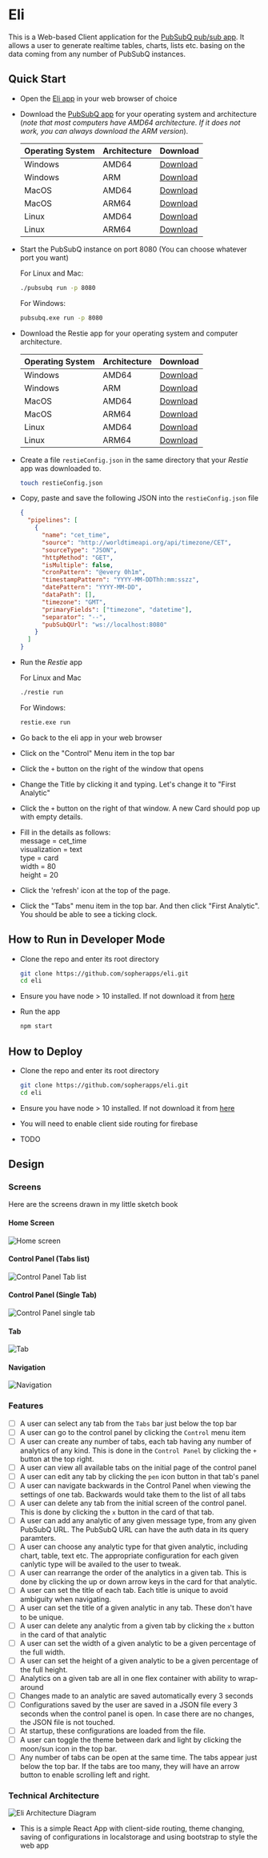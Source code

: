 # Eli

This is a Web-based Client application for the [PubSubQ pub/sub app](https://sopherapps.com/store/pubsub/pubsubq/). It allows a user to generate realtime tables, charts, lists etc. basing on the data coming from any number of PubSubQ instances.

## Quick Start

- Open the [Eli app](https://eli.sopherapps.com) in your web browser of choice

- Download the [PubSubQ app](https://sopherapps.com/store/pubsub/pubsubq/) for your operating system and architecture (_note that most computers have AMD64 architecture. If it does not work, you can always download the ARM version_).

  | Operating System | Architecture | Download                                                                                           |
  | ---------------- | ------------ | -------------------------------------------------------------------------------------------------- |
  | Windows          | AMD64        | [Download](https://sopherapps.com/product/versions/PubSubQ/download-latest/?os=windows&arch=amd64) |
  | Windows          | ARM          | [Download](https://sopherapps.com/product/versions/PubSubQ/download-latest/?os=windows&arch=arm)   |
  | MacOS            | AMD64        | [Download](https://sopherapps.com/product/versions/PubSubQ/download-latest/?os=darwin&arch=amd64)  |
  | MacOS            | ARM64        | [Download](https://sopherapps.com/product/versions/PubSubQ/download-latest/?os=darwin&arch=arm64)  |
  | Linux            | AMD64        | [Download](https://sopherapps.com/product/versions/PubSubQ/download-latest/?os=linux&arch=amd64)   |
  | Linux            | ARM64        | [Download](https://sopherapps.com/product/versions/PubSubQ/download-latest/?os=linux&arch=arm64)   |

- Start the PubSubQ instance on port 8080 (You can choose whatever port you want)

  For Linux and Mac:

  ```sh
  ./pubsubq run -p 8080
  ```

  For Windows:

  ```sh
  pubsubq.exe run -p 8080
  ```

- Download the Restie app for your operating system and computer architecture.

  | Operating System | Architecture | Download                                                                                          |
  | ---------------- | ------------ | ------------------------------------------------------------------------------------------------- |
  | Windows          | AMD64        | [Download](https://sopherapps.com/product/versions/Restie/download-latest/?os=windows&arch=amd64) |
  | Windows          | ARM          | [Download](https://sopherapps.com/product/versions/Restie/download-latest/?os=windows&arch=arm)   |
  | MacOS            | AMD64        | [Download](https://sopherapps.com/product/versions/Restie/download-latest/?os=darwin&arch=amd64)  |
  | MacOS            | ARM64        | [Download](https://sopherapps.com/product/versions/Restie/download-latest/?os=darwin&arch=arm64)  |
  | Linux            | AMD64        | [Download](https://sopherapps.com/product/versions/Restie/download-latest/?os=linux&arch=amd64)   |
  | Linux            | ARM64        | [Download](https://sopherapps.com/product/versions/Restie/download-latest/?os=linux&arch=arm64)   |

- Create a file `restieConfig.json` in the same directory that your _Restie_ app was downloaded to.

  ```sh
  touch restieConfig.json
  ```

- Copy, paste and save the following JSON into the `restieConfig.json` file

  ```JSON
  {
    "pipelines": [
      {
        "name": "cet_time",
        "source": "http://worldtimeapi.org/api/timezone/CET",
        "sourceType": "JSON",
        "httpMethod": "GET",
        "isMultiple": false,
        "cronPattern": "@every 0h1m",
        "timestampPattern": "YYYY-MM-DDThh:mm:sszz",
        "datePattern": "YYYY-MM-DD",
        "dataPath": [],
        "timezone": "GMT",
        "primaryFields": ["timezone", "datetime"],
        "separator": "--",
        "pubSubQUrl": "ws://localhost:8080"
      }
    ]
  }
  ```

- Run the _Restie_ app

  For Linux and Mac

  ```sh
  ./restie run
  ```

  For Windows:

  ```sh
  restie.exe run
  ```

- Go back to the eli app in your web browser
- Click on the "Control" Menu item in the top bar
- Click the `+` button on the right of the window that opens
- Change the Title by clicking it and typing. Let's change it to "First Analytic"
- Click the `+` button on the right of that window. A new Card should pop up with empty details.
- Fill in the details as follows:
  <br/>message = cet_time
  <br/>visualization = text
  <br/>type = card
  <br/>width = 80
  <br/>height = 20
- Click the 'refresh' icon at the top of the page.
- Click the "Tabs" menu item in the top bar. And then click "First Analytic". You should be able to see a ticking clock.

## How to Run in Developer Mode

- Clone the repo and enter its root directory

  ```sh
  git clone https://github.com/sopherapps/eli.git
  cd eli
  ```

- Ensure you have node > 10 installed. If not download it from [here](https://nodejs.org/)

- Run the app

  ```sh
  npm start
  ```

## How to Deploy

- Clone the repo and enter its root directory

  ```sh
  git clone https://github.com/sopherapps/eli.git
  cd eli
  ```

- Ensure you have node > 10 installed. If not download it from [here](https://nodejs.org/)

- You will need to enable client side routing for firebase

- TODO

## Design

### Screens

Here are the screens drawn in my little sketch book

#### Home Screen

![Home screen](./designs/home_screen.jpg)

#### Control Panel (Tabs list)

![Control Panel Tab list](./designs/control_panel_tab_list.jpg)

#### Control Panel (Single Tab)

![Control Panel single tab](./designs/control_panel_single_tab.jpg)

#### Tab

![Tab](./designs/tab.jpg)

#### Navigation

![Navigation](./designs/navigation.jpg)

### Features

- [ ] A user can select any tab from the `Tabs` bar just below the top bar
- [ ] A user can go to the control panel by clicking the `Control` menu item
- [ ] A user can create any number of tabs, each tab having any number of analytics of any kind.
      This is done in the `Control Panel` by clicking the `+` button at the top right.
- [ ] A user can view all available tabs on the initial page of the control panel
- [ ] A user can edit any tab by clicking the `pen` icon button in that tab's panel
- [ ] A user can navigate backwards in the Control Panel when viewing the settings of one tab.
      Backwards would take them to the list of all tabs
- [ ] A user can delete any tab from the initial screen of the control panel.
      This is done by clicking the `x` button in the card of that tab.
- [ ] A user can add any analytic of any given message type, from any given PubSubQ URL.
      The PubSubQ URL can have the auth data in its query paramters.
- [ ] A user can choose any analytic type for that given analytic, including chart, table, text etc.
      The appropriate configuration for each given canlytic type will be availed to the user to tweak.
- [ ] A user can rearrange the order of the analytics in a given tab.
      This is done by clicking the up or down arrow keys in the card for that analytic.
- [ ] A user can set the title of each tab. Each title is unique to avoid ambiguity when navigating.
- [ ] A user can set the title of a given analytic in any tab. These don't have to be unique.
- [ ] A user can delete any analytic from a given tab by clicking the `x` button in the card of that analytic
- [ ] A user can set the width of a given analytic to be a given percentage of the full width.
- [ ] A user can set the height of a given analytic to be a given percentage of the full height.
- [ ] Analytics on a given tab are all in one flex container with ability to wrap-around
- [ ] Changes made to an analytic are saved automatically every 3 seconds
- [ ] Configurations saved by the user are saved in a JSON file every 3 seconds when the control panel is open.
      In case there are no changes, the JSON file is not touched.
- [ ] At startup, these configurations are loaded from the file.
- [ ] A user can toggle the theme between dark and light by clicking the moon/sun icon in the top bar.
- [ ] Any number of tabs can be open at the same time. The tabs appear just below the top bar.
      If the tabs are too many, they will have an arrow button to enable scrolling left and right.

### Technical Architecture

![Eli Architecture Diagram](./designs/architecture.png)

- This is a simple React App with client-side routing, theme changing, saving of configurations in localstorage and using bootstrap to style the web app
